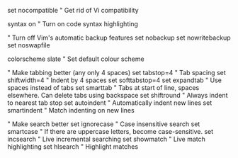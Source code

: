 set nocompatible " Get rid of Vi compatibility

syntax on " Turn on code syntax highlighting

" Turn off Vim's automatic backup features
set nobackup
set nowritebackup
set noswapfile

colorscheme slate " Set default colour scheme

" Make tabbing better (any only 4 spaces)
set tabstop=4 " Tab spacing
set shiftwidth=4 " Indent by 4 spaces
set softtabstop=4
set expandtab " Use spaces instead of tabs
set smarttab " Tabs at start of line, spaces elsewhere. Can delete tabs using backspace
set shiftround " Always indent to nearest tab stop
set autoindent " Automatically indent new lines
set smartindent " Match indenting on new lines

" Make search better
set ignorecase " Case insensitive search
set smartcase " If there are uppercase letters, become case-sensitive.
set incsearch " Live incremental searching
set showmatch " Live match highlighting
set hlsearch " Highlight matches
